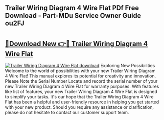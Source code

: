 ## Trailer Wiring Diagram 4 Wire Flat PDf Free Download - Part-MDu Service Owner Guide ou2FJ

# <h2><a href="http://dfkj90k.blite.top/?on=Trailer+Wiring+Diagram+4+Wire+Flat">🔗Download New 👉🔴 Trailer Wiring Diagram 4 Wire Flat</a></h2>

[![Trailer Wiring Diagram 4 Wire Flat download](https://i.imgur.com/lujVjoI.png)](http://dfkj90k.blite.top/?on=Trailer+Wiring+Diagram+4+Wire+Flat)
Exploring New Possibilities Welcome to the world of possibilities with your new Trailer Wiring Diagram 4 Wire Flat! This manual explores its potential for creativity and innovation. Please Note the Serial Number Locate and record the serial number of your new Trailer Wiring Diagram 4 Wire Flat for warranty purposes. With features like list of features, your new Trailer Wiring Diagram 4 Wire Flat is designed to simplify your tasks. It's our hope that the Trailer Wiring Diagram 4 Wire Flat has been a helpful and user-friendly resource in helping you get started with your new product. Should you require any assistance or clarification, please do not hesitate to contact our customer support team.
